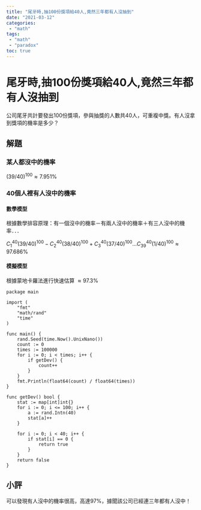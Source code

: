 ```yaml
---
title: "尾牙時,抽100份獎項給40人,竟然三年都有人沒抽到"
date: "2021-03-12"
categories:
 - "math"
tags:
 - "math"
 - "paradox" 
toc: true
---
```


# 尾牙時,抽100份獎項給40人,竟然三年都有人沒抽到

公司尾牙共計要發出100份獎項，參與抽獎的人數共40人，可重複中獎。有人沒拿到獎項的機率是多少？

## 解題

### 某人都沒中的機率
$(39/40)^{100} \approx 7.951$%

### 40個人裡有人沒中的機率
#### 數學模型
根據數學排容原理：有一個沒中的機率－有兩人沒中的機率＋有三人沒中的機率．．．

$C_1^{40}(39/40)^{100}-C_2^{40}(38/40)^{100}+C_3^{40}(37/40)^{100}...C_{39}^{40}(1/40)^{100} \approx 97.686$%

<!--more-->


#### 模擬模型
根據蒙地卡羅法進行快速估算  $\approx 97.3$%
```golang
package main

import (
	"fmt"
	"math/rand"
	"time"
)

func main() {
	rand.Seed(time.Now().UnixNano())
	count := 0
	times := 100000
	for i := 0; i < times; i++ {
		if getDev() {
			count++
		}
	}
	fmt.Println(float64(count) / float64(times))
}

func getDev() bool {
	stat := map[int]int{}
	for i := 0; i <= 100; i++ {
		a := rand.Intn(40)
		stat[a]++
	}

	for i := 0; i < 40; i++ {
		if stat[i] == 0 {
			return true
		}
	}
	return false
}

```


## 小評

可以發現有人沒中的機率很高，高達97%，據聞該公司已經連三年都有人沒中！